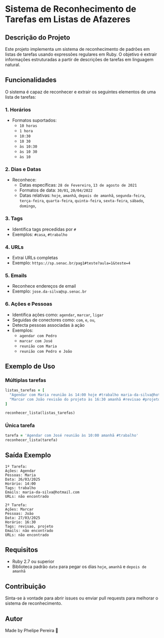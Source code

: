 # Sistema de Reconhecimento de Tarefas em Listas de Afazeres

## Descrição do Projeto

Este projeto implementa um sistema de reconhecimento de padrões em listas de tarefas usando expressões regulares em Ruby. O objetivo é extrair informações estruturadas a partir de descrições de tarefas em linguagem natural.

## Funcionalidades

O sistema é capaz de reconhecer e extrair os seguintes elementos de uma lista de tarefas:

### 1. Horários
- Formatos suportados:
  - `10 horas`
  - `1 hora`
  - `10:30`
  - `10 30`
  - `às 10:30`
  - `às 10 30`
  - `às 10`

### 2. Dias e Datas
- Reconhece:
  - Datas específicas: `28 de Fevereiro`, `13 de agosto de 2021`
  - Formatos de data: `30/01`, `20/04/2022`
  - Datas relativas: `hoje`, `amanhã`, `depois de amanhã`, `segunda-feira`, `terça-feira`, `quarta-feira`, `quinta-feira`, `sexta-feira`, `sábado`, `domingo`,

### 3. Tags
- Identifica tags precedidas por `#`
- Exemplos: `#casa`, `#trabalho`

### 4. URLs
- Extrai URLs completas
- Exemplo: `https://sp.senac.br/pag1#teste?aula=1&teste=4`

### 5. Emails
- Reconhece endereços de email
- Exemplo: `jose.da-silva@sp.senac.br`

### 6. Ações e Pessoas
- Identifica ações como: `agendar`, `marcar`, `ligar`
- Seguidas de conectores como: `com`, `e`, `ou`, 
- Detecta pessoas associadas à ação
- Exemplos: 
  - `agendar com Pedro`
  - `marcar com José`
  - `reunião com Maria`
  - `reunião com Pedro e João`

## Exemplo de Uso
### Múltiplas tarefas
```ruby
listas_tarefas = [
  "Agendar com Maria reunião às 14:00 hoje #trabalho maria-da-silva@hotmail.com",
  "Marcar com João revisão do projeto às 16:30 amanhã #revisao #projeto"
]

reconhecer_lista(listas_tarefas)
```
### Única tarefa 
```ruby
tarefa = 'Agendar com José reunião às 10:00 amanhã #trabalho'
reconhecer_lista(tarefa)
```

## Saída Exemplo

```
1º Tarefa:
Ações: Agendar
Pessoas: Maria
Data: 26/03/2025
Horário: 14:00
Tags: trabalho
Emails: maria-da-silva@hotmail.com
URLs: não encontrado

2º Tarefa:
Ações: Marcar
Pessoas: João
Data: 27/03/2025
Horário: 16:30
Tags: revisao, projeto
Emails: não encontrado
URLs: não encontrado
```

## Requisitos

- Ruby 2.7 ou superior
- Biblioteca padrão `date` para pegar os dias `hoje`, `amanhã` e `depois de amanhã`

## Contribuição

Sinta-se à vontade para abrir issues ou enviar pull requests para melhorar o sistema de reconhecimento.

## Autor

Made by Phelipe Pereira 💜
